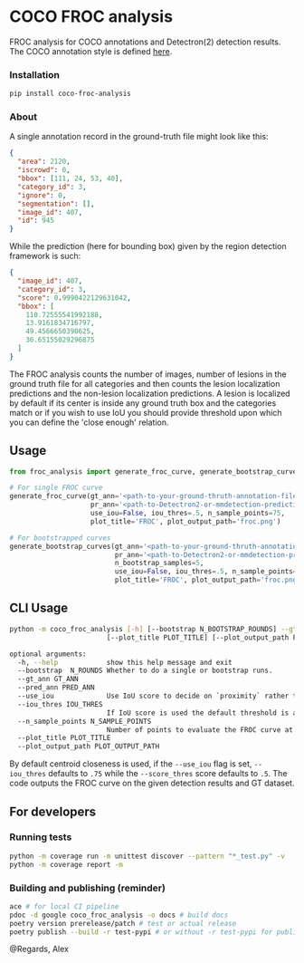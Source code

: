 # COCO FROC analysis

FROC analysis for COCO annotations and Detectron(2) detection results. The COCO annotation style is defined [here](https://cocodataset.org/).

### Installation

```bash
pip install coco-froc-analysis
```

### About

A single annotation record in the ground-truth file might look like this:

```json
{
  "area": 2120,
  "iscrowd": 0,
  "bbox": [111, 24, 53, 40],
  "category_id": 3,
  "ignore": 0,
  "segmentation": [],
  "image_id": 407,
  "id": 945
}
```

While the prediction (here for bounding box) given by the region detection framework is such:

```json
{
  "image_id": 407,
  "category_id": 3,
  "score": 0.9990422129631042,
  "bbox": [
    110.72555541992188,
    13.9161834716797,
    49.4566650390625,
    36.65155029296875
  ]
}
```

The FROC analysis counts the number of images, number of lesions in the ground truth file for all categories and then counts the lesion localization predictions and the non-lesion localization predictions. A lesion is localized by default if its center is inside any ground truth box and the categories match or if you wish to use IoU you should provide threshold upon which you can define the 'close enough' relation.

## Usage

```python
from froc_analysis import generate_froc_curve, generate_bootstrap_curves

# For single FROC curve
generate_froc_curve(gt_ann='<path-to-your-ground-thruth-annotation-file>',
                    pr_ann='<path-to-Detectron2-or-mmdetection-prediction-file>',
                    use_iou=False, iou_thres=.5, n_sample_points=75,
                    plot_title='FROC', plot_output_path='froc.png')

# For bootstrapped curves
generate_bootstrap_curves(gt_ann='<path-to-your-ground-thruth-annotation-file>',
                          pr_ann='<path-to-Detectron2-or-mmdetection-prediction-file>',
                          n_bootstrap_samples=5,
                          use_iou=False, iou_thres=.5, n_sample_points=25,
                          plot_title='FROC', plot_output_path='froc.png')
```

## CLI Usage

```bash
python -m coco_froc_analysis [-h] [--bootstrap N_BOOTSTRAP_ROUNDS] --gt_ann GT_ANN --pred_ann PRED_ANN [--use_iou] [--iou_thres IOU_THRES] [--n_sample_points N_SAMPLE_POINTS]
                        [--plot_title PLOT_TITLE] [--plot_output_path PLOT_OUTPUT_PATH]

optional arguments:
  -h, --help            show this help message and exit
  --bootstrap  N_ROUNDS Whether to do a single or bootstrap runs.
  --gt_ann GT_ANN
  --pred_ann PRED_ANN
  --use_iou             Use IoU score to decide on `proximity` rather then using center pixel inside GT box.
  --iou_thres IOU_THRES
                        If IoU score is used the default threshold is arbitrarily set to .5
  --n_sample_points N_SAMPLE_POINTS
                        Number of points to evaluate the FROC curve at.
  --plot_title PLOT_TITLE
  --plot_output_path PLOT_OUTPUT_PATH
```

By default centroid closeness is used, if the `--use_iou` flag is set, `--iou_thres` defaults to `.75` while the `--score_thres` score defaults to `.5`. The code outputs the FROC curve on the given detection results and GT dataset.

## For developers

### Running tests

```bash
python -m coverage run -m unittest discover --pattern "*_test.py" -v
python -m coverage report -m
```

### Building and publishing (reminder)

```bash
ace # for local CI pipeline
pdoc -d google coco_froc_analysis -o docs # build docs
poetry version prerelease/patch # test or actual release
poetry publish --build -r test-pypi # or without -r test-pypi for publishing to pypi
```

@Regards, Alex
